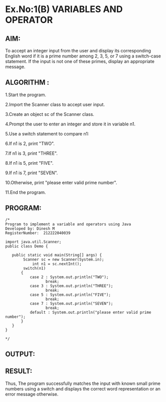 # Ex.No:1(B) VARIABLES AND OPERATOR

## AIM:
To accept an integer input from the user and display its corresponding English word if it is a prime number among 2, 3, 5, or 7 using a switch-case statement. If the input is not one of these primes, display an appropriate message.

## ALGORITHM :
1.Start the program.

2.Import the Scanner class to accept user input.

3.Create an object sc of the Scanner class.

4.Prompt the user to enter an integer and store it in variable n1.

5.Use a switch statement to compare n1:

6.If n1 is 2, print "TWO".

7.If n1 is 3, print "THREE".

8.If n1 is 5, print "FIVE".

9.If n1 is 7, print "SEVEN".

10.Otherwise, print "please enter valid prime number".

11.End the program.







## PROGRAM:
 ```
/*
Program to implement a variable and operators using Java
Developed by: Dinesh M
RegisterNumber:  212222040039

import java.util.Scanner;
public class Demo {

	public static void main(String[] args) {		
		 Scanner sc = new Scanner(System.in);
             int n1 = sc.nextInt();
		 switch(n1)
		{
			case 2 : System.out.println("TWO");
				   break;
			case 3 : System.out.println("THREE");
				   break;
			case 5 : System.out.println("FIVE");
				   break;
			case 7 : System.out.println("SEVEN");
				   break;
			default : System.out.println("please enter valid prime number");
		}
	}
}

*/
```

## OUTPUT:



## RESULT:
Thus, The program successfully matches the input with known small prime numbers using a switch and displays the correct word representation or an error message otherwise.
